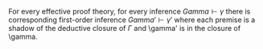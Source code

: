

For every effective proof theory, for every inference $Gamma\vdash\gamma$ there is corresponding first-order inference
$Gamma'\vdash\gamma'$ where each premise is a shadow of the deductive closure of $\Gamma$ and \gamma' is in the closure of \gamma.
